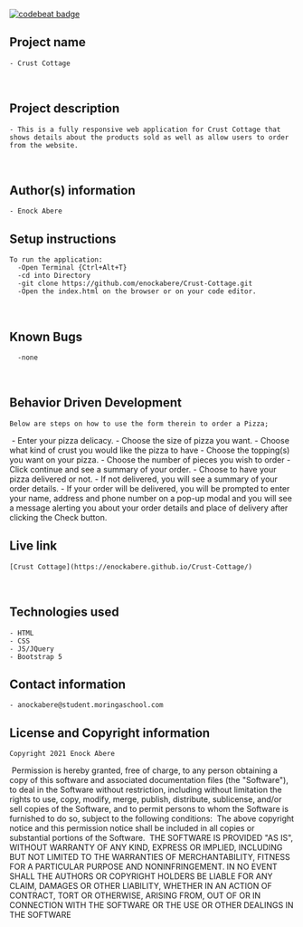 [![codebeat badge](https://codebeat.co/badges/7bbb17b5-2cde-4108-aac0-eefcd439cf9f)](https://codebeat.co/projects/github-com-enockabere-crust-cottage-master)
## Project name
    - Crust Cottage
​
## Project description
    - This is a fully responsive web application for Crust Cottage that shows details about the products sold as well as allow users to order from the website.

​
## Author(s) information
    - Enock Abere

## Setup instructions
    To run the application:
      -Open Terminal {Ctrl+Alt+T}
      -cd into Directory
      -git clone https://github.com/enockabere/Crust-Cottage.git
      -Open the index.html on the browser or on your code editor.
​
## Known Bugs
      -none
​
## Behavior Driven Development
    Below are steps on how to use the form therein to order a Pizza;
​
    - Enter your pizza delicacy.
    - Choose the size of pizza you want.
    - Choose what kind of crust you would like the pizza to have
    - Choose the topping(s) you want on your pizza.
    - Choose the number of pieces you wish to order
    - Click continue and see a summary of your order.
    - Choose to have your pizza delivered or not.
    - If not delivered, you will see a summary of your order details.
    - If your order will be delivered, you will be prompted to enter your name, address and phone number on a pop-up modal and you will see a message alerting you about your order details and place of delivery after clicking the Check button.
## Live link
    [Crust Cottage](https://enockabere.github.io/Crust-Cottage/)
​
## Technologies used
    - HTML
    - CSS
    - JS/JQuery
    - Bootstrap 5

## Contact information
    - anockabere@student.moringaschool.com

## License and Copyright information
    Copyright 2021 Enock Abere
​
    Permission is hereby granted, free of charge, to any person obtaining a copy of this software and associated documentation files (the "Software"), to deal in the Software without restriction, including without limitation the rights to use, copy, modify, merge, publish, distribute, sublicense, and/or sell copies of the Software, and to permit persons to whom the Software is furnished to do so, subject to the following conditions:
​
    The above copyright notice and this permission notice shall be included in all copies or substantial portions of the Software.
​
    THE SOFTWARE IS PROVIDED "AS IS", WITHOUT WARRANTY OF ANY KIND, EXPRESS OR IMPLIED, INCLUDING BUT NOT LIMITED TO THE WARRANTIES OF MERCHANTABILITY, FITNESS FOR A PARTICULAR PURPOSE AND NONINFRINGEMENT. IN NO EVENT SHALL THE AUTHORS OR COPYRIGHT HOLDERS BE LIABLE FOR ANY CLAIM, DAMAGES OR OTHER LIABILITY, WHETHER IN AN ACTION OF CONTRACT, TORT OR OTHERWISE, ARISING FROM, OUT OF OR IN CONNECTION WITH THE SOFTWARE OR THE USE OR OTHER DEALINGS IN THE SOFTWARE
